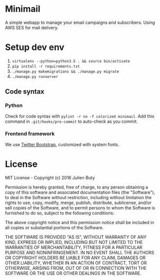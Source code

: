 # Minimail

A simple webapp to manage your email campaigns and subscribers. Using AWS SES for mail delivery.

# Setup dev env

1. `virtualenv --python=python3.5 . && source bin/activate`
2. `pip install -r requirements.txt`
3. `./manage.py makemigrations && ./manage.py migrate`
4. `./manage.py runserver`

## Code syntax

### Python

Check for code syntax with `pylint -r no -f colorized minimail`. Add this command in `.git/hooks/pre-commit` to auto-check as you commit.

### Frontend framework

We use [Twitter Bootstrap](http://getbootstrap.com/customize/?id=8c2854b0c5b8e7607cea7f997c40c761), customized with system fonts.

# License

MIT License - Copyright (c) 2016 Julien Buty

Permission is hereby granted, free of charge, to any person obtaining a copy
of this software and associated documentation files (the "Software"), to deal
in the Software without restriction, including without limitation the rights
to use, copy, modify, merge, publish, distribute, sublicense, and/or sell
copies of the Software, and to permit persons to whom the Software is
furnished to do so, subject to the following conditions:

The above copyright notice and this permission notice shall be included in all
copies or substantial portions of the Software.

THE SOFTWARE IS PROVIDED "AS IS", WITHOUT WARRANTY OF ANY KIND, EXPRESS OR
IMPLIED, INCLUDING BUT NOT LIMITED TO THE WARRANTIES OF MERCHANTABILITY,
FITNESS FOR A PARTICULAR PURPOSE AND NONINFRINGEMENT. IN NO EVENT SHALL THE
AUTHORS OR COPYRIGHT HOLDERS BE LIABLE FOR ANY CLAIM, DAMAGES OR OTHER
LIABILITY, WHETHER IN AN ACTION OF CONTRACT, TORT OR OTHERWISE, ARISING FROM,
OUT OF OR IN CONNECTION WITH THE SOFTWARE OR THE USE OR OTHER DEALINGS IN THE
SOFTWARE.
